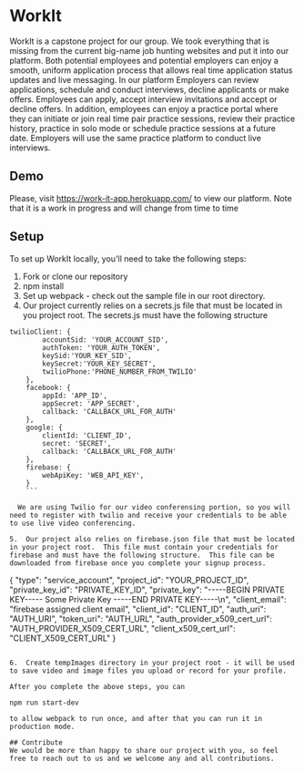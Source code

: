 # WorkIt

WorkIt is a capstone project for our group.  We took everything that is missing from the current big-name job hunting websites and put it into our platform.  Both potential employees and potential employers can enjoy a smooth, uniform application process that allows real time application status updates and live messaging.  In our platform Employers can review applications, schedule and conduct interviews, decline applicants or make offers. Employees can apply, accept interview invitations and accept or decline offers. In addition, employees can enjoy a practice portal where they can initiate or join real time pair practice sessions, review their practice history, practice in solo mode or schedule practice sessions at a future date.  Employers will use the same practice platform to conduct live interviews.


## Demo

Please, visit https://work-it-app.herokuapp.com/  to view our platform.  Note that it is a work in progress and will change from time to time

## Setup

To set up WorkIt locally, you'll need to take the following steps:

1.  Fork or clone our repository
2.  npm install
3.  Set up webpack - check out the sample file in our root directory.
4.  Our project currently relies on a secrets.js file that must be located in you project root.  The secrets.js must have the following structure
```
twilioClient: {
        accountSid: 'YOUR_ACCOUNT_SID',
        authToken: 'YOUR_AUTH_TOKEN',
        keySid:'YOUR_KEY_SID',
        keySecret:'YOUR_KEY_SECRET',
        twilioPhone:'PHONE_NUMBER_FROM_TWILIO'
    },
    facebook: {
        appId: 'APP_ID',
        appSecret: 'APP_SECRET',
        callback: 'CALLBACK_URL_FOR_AUTH'
    },
    google: {
        clientId: 'CLIENT_ID',
        secret: 'SECRET',
        callback: 'CALLBACK_URL_FOR_AUTH'
    },
    firebase: {
        webApiKey: 'WEB_API_KEY',
    }
    ```
  
  We are using Twilio for our video conferensing portion, so you will need to register with twilio and receive your credentials to be able to use live video conferencing.
  
5.  Our project also relies on firebase.json file that must be located in your project root.  This file must contain your credentials for firebase and must have the following structure.  This file can be downloaded from firebase once you complete your signup process.

```
{
  "type": "service_account",
  "project_id": "YOUR_PROJECT_ID",
  "private_key_id": "PRIVATE_KEY_ID",
  "private_key": "-----BEGIN PRIVATE KEY-----
  Some Private Key
  -----END PRIVATE KEY-----\n",
  "client_email": "firebase assigned client email",
  "client_id": "CLIENT_ID",
  "auth_uri": "AUTH_URI",
  "token_uri": "AUTH_URL",
  "auth_provider_x509_cert_url": "AUTH_PROVIDER_X509_CERT_URL",
  "client_x509_cert_url": "CLIENT_X509_CERT_URL"
}
```

6.  Create tempImages directory in your project root - it will be used to save video and image files you upload or record for your profile.

After you complete the above steps, you can

npm run start-dev 

to allow webpack to run once, and after that you can run it in production mode.

## Contribute
We would be more than happy to share our project with you, so feel free to reach out to us and we welcome any and all contributions.
